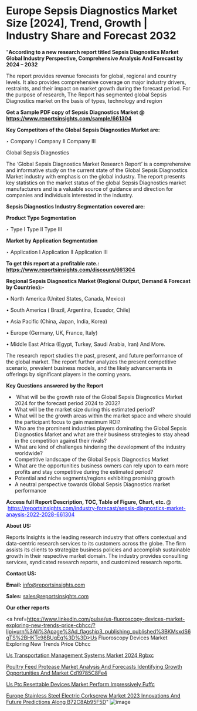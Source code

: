 # Europe Sepsis Diagnostics Market Size [2024], Trend, Growth | Industry Share and Forecast 2032

"<strong>According to a new research report titled Sepsis Diagnostics Market Global Industry Perspective, Comprehensive Analysis And Forecast by 2024 – 2032</strong>

The report provides revenue forecasts for global, regional and country levels. It also provides comprehensive coverage on major industry drivers, restraints, and their impact on market growth during the forecast period. For the purpose of research, The Report has segmented global Sepsis Diagnostics market on the basis of types, technology and region

<strong>Get a Sample PDF copy of Sepsis Diagnostics Market </strong><strong>@<a href=https://www.reportsinsights.com/sample/661304 style=color:#0000ff;> https://www.reportsinsights.com/sample/661304</a></strong></font>

<strong>Key Competitors of the Global Sepsis Diagnostics Market are:</strong>

‣ Company I
Company II
Company III

Global Sepsis Diagnostics

The ‘Global Sepsis Diagnostics Market Research Report’ is a comprehensive and informative study on the current state of the Global Sepsis Diagnostics Market industry with emphasis on the global industry. The report presents key statistics on the market status of the global Sepsis Diagnostics market manufacturers and is a valuable source of guidance and direction for companies and individuals interested in the industry.

<strong>Sepsis Diagnostics Industry Segmentation covered are:</strong>

<strong>Product Type Segmentation</strong>

‣ Type I
Type II
Type III

<strong>Market by Application Segmentation</strong>

‣ Application I
Application II 
Application III

<strong>To get this report at a profitable rate.: <a href=https://www.reportsinsights.com/discount/661304 style=color:#0000ff;>https://www.reportsinsights.com/discount/661304</a></strong></font>

<strong>Regional Sepsis Diagnostics Market (Regional Output, Demand &amp; Forecast by Countries):-</strong>

• North America (United States, Canada, Mexico)

• South America ( Brazil, Argentina, Ecuador, Chile)

• Asia Pacific (China, Japan, India, Korea)

• Europe (Germany, UK, France, Italy)

• Middle East Africa (Egypt, Turkey, Saudi Arabia, Iran) And More.

The research report studies the past, present, and future performance of the global market. The report further analyzes the present competitive scenario, prevalent business models, and the likely advancements in offerings by significant players in the coming years.

<strong>Key Questions answered by the Report</strong>
<ul>
  <li> What will be the growth rate of the Global Sepsis Diagnostics Market 2024 for the forecast period 2024 to 2032?</li>
  <li>What will be the market size during this estimated period?</li>
  <li>What will be the growth areas within the market space and where should the participant focus to gain maximum ROI?</li>
  <li>Who are the prominent industries players dominating the Global Sepsis Diagnostics Market and what are their business strategies to stay ahead in the competition against their rivals?</li>
  <li>What are kind of challenges hindering the development of the industry worldwide?</li>
  <li>Competitive landscape of the Global Sepsis Diagnostics Market</li>
  <li>What are the opportunities business owners can rely upon to earn more profits and stay competitive during the estimated period?</li>
  <li>Potential and niche segments/regions exhibiting promising growth</li>
  <li>A neutral perspective towards Global Sepsis Diagnostics market performance</li>
</ul>
<strong>Access full Report Description, TOC, Table of Figure, Chart, etc. </strong>@  <a href=https://reportsinsights.com/industry-forecast/sepsis-diagnostics-market-anaysis-2022-2028-661304 style=color:#0000ff;>https://reportsinsights.com/industry-forecast/sepsis-diagnostics-market-anaysis-2022-2028-661304</a></font>

<strong><strong>About US</strong>:</strong>

Reports Insights is the leading research industry that offers contextual and data-centric research services to its customers across the globe. The firm assists its clients to strategize business policies and accomplish sustainable growth in their respective market domain. The industry provides consulting services, syndicated research reports, and customized research reports.

<strong>Contact US:</strong>

<p class=""""><b>Email:</b> <a href=mailto:info@reportsinsights.com>info@reportsinsights.com</a></p>
<p class=""""><b>Sales:</b> <a href=mailto:sales@reportsinsights.com>sales@reportsinsights.com</a></p>

<strong>Our other reports</strong>

<a href=https://www.linkedin.com/pulse/us-fluoroscopy-devices-market-exploring-new-trends-price-cbhcc/?lipi=urn%3Ali%3Apage%3Ad_flagship3_publishing_published%3BKMsxdS6gTS%2BHKTc98BUqEg%3D%3D>Us Fluoroscopy Devices Market Exploring New Trends Price Cbhcc</a>

<a href=https://www.linkedin.com/pulse/us-transportation-management-systems-market-2024-rgbxc/>Us Transportation Management Systems Market 2024 Rgbxc</a>

<a href=https://medium.com/@gavdeakash979/poultry-feed-protease-market-analysis-and-forecasts-identifying-growth-opportunities-and-market-cd19785c8fe4>Poultry Feed Protease Market Analysis And Forecasts Identifying Growth Opportunities And Market Cd19785C8Fe4</a>

<a href=https://www.linkedin.com/pulse/us-ptc-resettable-devices-market-perform-impressively-fuffc/>Us Ptc Resettable Devices Market Perform Impressively Fuffc</a>

<a href=https://medium.com/@gavdeakash979/europe-stainless-steel-electric-corkscrew-market-2023-innovations-and-future-predictions-along-b72c8ab95f5d>Europe Stainless Steel Electric Corkscrew Market 2023 Innovations And Future Predictions Along B72C8Ab95F5D</a>"
![image](https://github.com/Jaayaachit/RIResearch/assets/158452289/1b5bd9dd-1eab-4732-b043-3514ea8f6eed)

